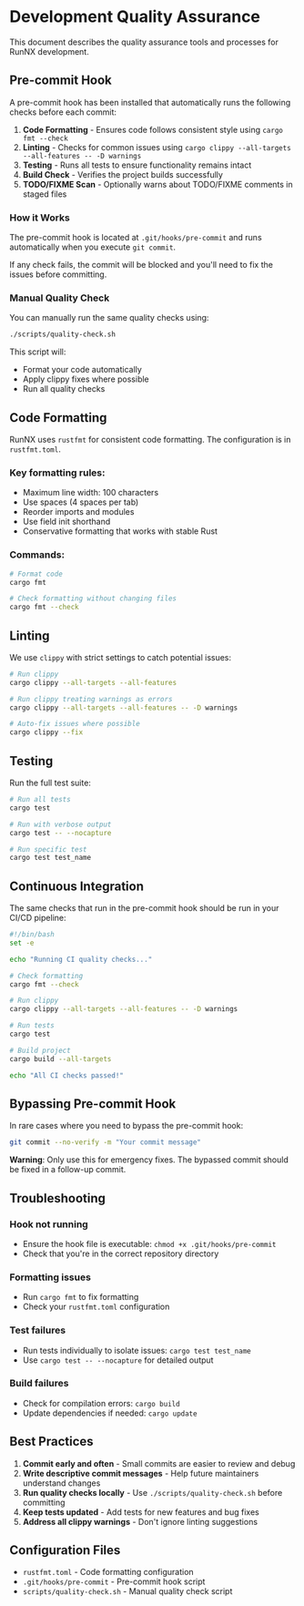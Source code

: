 # Development Quality Assurance

This document describes the quality assurance tools and processes for RunNX development.

## Pre-commit Hook

A pre-commit hook has been installed that automatically runs the following checks before each commit:

1. **Code Formatting** - Ensures code follows consistent style using `cargo fmt --check`
2. **Linting** - Checks for common issues using `cargo clippy --all-targets --all-features -- -D warnings`
3. **Testing** - Runs all tests to ensure functionality remains intact
4. **Build Check** - Verifies the project builds successfully
5. **TODO/FIXME Scan** - Optionally warns about TODO/FIXME comments in staged files

### How it Works

The pre-commit hook is located at `.git/hooks/pre-commit` and runs automatically when you execute `git commit`.

If any check fails, the commit will be blocked and you'll need to fix the issues before committing.

### Manual Quality Check

You can manually run the same quality checks using:

```bash
./scripts/quality-check.sh
```

This script will:
- Format your code automatically
- Apply clippy fixes where possible
- Run all quality checks

## Code Formatting

RunNX uses `rustfmt` for consistent code formatting. The configuration is in `rustfmt.toml`.

### Key formatting rules:
- Maximum line width: 100 characters
- Use spaces (4 spaces per tab)
- Reorder imports and modules
- Use field init shorthand
- Conservative formatting that works with stable Rust

### Commands:
```bash
# Format code
cargo fmt

# Check formatting without changing files
cargo fmt --check
```

## Linting

We use `clippy` with strict settings to catch potential issues:

```bash
# Run clippy
cargo clippy --all-targets --all-features

# Run clippy treating warnings as errors
cargo clippy --all-targets --all-features -- -D warnings

# Auto-fix issues where possible
cargo clippy --fix
```

## Testing

Run the full test suite:

```bash
# Run all tests
cargo test

# Run with verbose output
cargo test -- --nocapture

# Run specific test
cargo test test_name
```

## Continuous Integration

The same checks that run in the pre-commit hook should be run in your CI/CD pipeline:

```bash
#!/bin/bash
set -e

echo "Running CI quality checks..."

# Check formatting
cargo fmt --check

# Run clippy
cargo clippy --all-targets --all-features -- -D warnings

# Run tests
cargo test

# Build project
cargo build --all-targets

echo "All CI checks passed!"
```

## Bypassing Pre-commit Hook

In rare cases where you need to bypass the pre-commit hook:

```bash
git commit --no-verify -m "Your commit message"
```

**Warning**: Only use this for emergency fixes. The bypassed commit should be fixed in a follow-up commit.

## Troubleshooting

### Hook not running
- Ensure the hook file is executable: `chmod +x .git/hooks/pre-commit`
- Check that you're in the correct repository directory

### Formatting issues
- Run `cargo fmt` to fix formatting
- Check your `rustfmt.toml` configuration

### Test failures
- Run tests individually to isolate issues: `cargo test test_name`
- Use `cargo test -- --nocapture` for detailed output

### Build failures
- Check for compilation errors: `cargo build`
- Update dependencies if needed: `cargo update`

## Best Practices

1. **Commit early and often** - Small commits are easier to review and debug
2. **Write descriptive commit messages** - Help future maintainers understand changes
3. **Run quality checks locally** - Use `./scripts/quality-check.sh` before committing
4. **Keep tests updated** - Add tests for new features and bug fixes
5. **Address all clippy warnings** - Don't ignore linting suggestions

## Configuration Files

- `rustfmt.toml` - Code formatting configuration
- `.git/hooks/pre-commit` - Pre-commit hook script
- `scripts/quality-check.sh` - Manual quality check script
